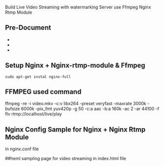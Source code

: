 Build Live Video Streaming with watermarking Server use Ffmpeg Nginx Rtmp Module  

## Pre-Document
+
+
+



## Setup Nginx + Nginx-rtmp-module & Ffmpeg 
```
sudo apt-get instal nginx-full

```

## FFMPEG used command
ffmpeg -re -i video.mkv -c:v libx264 -preset veryfast -maxrate 3000k -bufsize 6000k -pix_fmt yuv420p -g 50 -c:a aac -b:a 160k -ac 2 -ar 44100 -f flv rtmp://localhost/live/play



## Nginx Config Sample for Nginx + Nginx Rtmp Module
in nginx.conf file 

##heml sampling page for video streaming 
in index.html file 